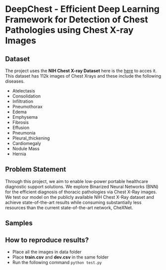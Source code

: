 # DeepChest - Efficient Deep Learning Framework for Detection of Chest Pathologies using Chest X-ray Images

## Dataset

The project uses the **NIH Chest X-ray Dataset** here is the [here](https://www.kaggle.com/nih-chest-xrays/data) to acces it. This dataset has 112k images of Chest Xrays and these include the following diseases.

- Atelectasis
- Consolidation
- Infiltration
- Pneumothorax
- Edema
- Emphysema
- Fibrosis
- Effusion
- Pneumonia
- Pleural_thickening
- Cardiomegaly
- Nodule Mass
- Hernia

## Problem Statement
Through this project, we aim to enable low-power portable healthcare diagnostic support solutions. We explore Binarized Neural Networks (BNN) for the efficient diagnosis of thoracic pathologies via Chest X-Ray images. We test our model on the publicly available NIH Chest X-Ray dataset and achieve state-of-the-art results while consuming substantially less resources than the current state-of-the-art network, CheXNet.

## Samples


## How to reproduce results?

- Place all the images in data folder
- Place **train.csv** and **dev.csv** in the same folder
- Run the following command `python test.py`
